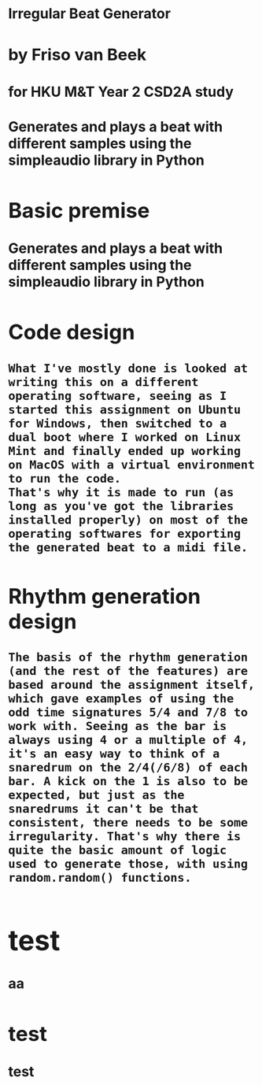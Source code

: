 <h1>Irregular Beat Generator<h/1>
<h3>by Friso van Beek</h3>
<h4>for HKU M&T Year 2 CSD2A study</h4> 

 Generates and plays a beat with different samples using the simpleaudio library in Python

## Basic premise
 Generates and plays a beat with different samples using the simpleaudio library in Python

## Code design
    What I've mostly done is looked at writing this on a different operating software, seeing as I started this assignment on Ubuntu for Windows, then switched to a dual boot where I worked on Linux Mint and finally ended up working on MacOS with a virtual environment to run the code.
    That's why it is made to run (as long as you've got the libraries installed properly) on most of the operating softwares for exporting the generated beat to a midi file.

## Rhythm generation design
    The basis of the rhythm generation (and the rest of the features) are based around the assignment itself, which gave examples of using the odd time signatures 5/4 and 7/8 to work with. Seeing as the bar is always using 4 or a multiple of 4, it's an easy way to think of a snaredrum on the 2/4(/6/8) of each bar. A kick on the 1 is also to be expected, but just as the snaredrums it can't be that consistent, there needs to be some irregularity. That's why there is quite the basic amount of logic used to generate those, with using random.random() functions. 

# test

aa

## test
test